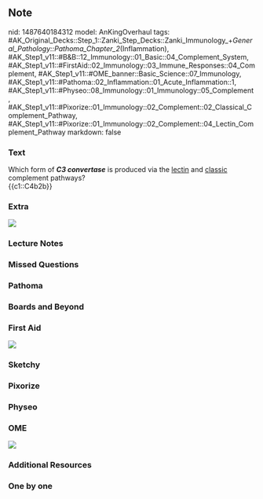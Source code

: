 ## Note
nid: 1487640184312
model: AnKingOverhaul
tags: #AK_Original_Decks::Step_1::Zanki_Step_Decks::Zanki_Immunology_+_General_Pathology::Pathoma_Chapter_2_(Inflammation), #AK_Step1_v11::#B&B::12_Immunology::01_Basic::04_Complement_System, #AK_Step1_v11::#FirstAid::02_Immunology::03_Immune_Responses::04_Complement, #AK_Step1_v11::#OME_banner::Basic_Science::07_Immunology, #AK_Step1_v11::#Pathoma::02_Inflammation::01_Acute_Inflammation::1, #AK_Step1_v11::#Physeo::08_Immunology::01_Immunology::05_Complement, #AK_Step1_v11::#Pixorize::01_Immunology::02_Complement::02_Classical_Complement_Pathway, #AK_Step1_v11::#Pixorize::01_Immunology::02_Complement::04_Lectin_Complement_Pathway
markdown: false

### Text
<div>
  Which form of <i><b>C3 convertase</b></i> is produced via the
  <u>lectin</u> and <u>classic</u> complement pathways?
</div>
<div>
  {{c1::C4b2b}}
</div>

### Extra
<img src="paste-515353125847412.jpg">

### Lecture Notes


### Missed Questions


### Pathoma


### Boards and Beyond


### First Aid
<img src="tmpuRAVva.png">

### Sketchy


### Pixorize


### Physeo


### OME
<div class="ome-widget">
  <a href=
  "https://onlinemeded.org/spa/immunology?ref=anki"><img src=
  "_OME_AnkiFlashcards_Topic_1.png"></a>
</div>

### Additional Resources


### One by one

